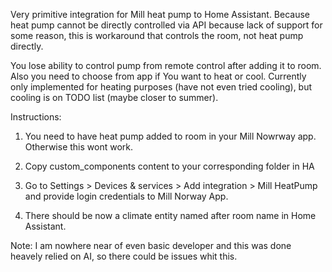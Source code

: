 Very primitive integration for Mill heat pump to Home Assistant.
Because heat pump cannot be directly controlled via API because lack of support for some reason, this is workaround that controls the room, not heat pump directly. 

You lose ability to control pump from remote control after adding it to room. Also you need to choose from app if You want to heat or cool. Currently only implemented for heating purposes (have not even tried cooling), but cooling is on TODO list (maybe closer to summer).

Instructions:

1. You need to have heat pump added to room in your Mill Nowrway app. Otherwise this wont work.

2. Copy custom_components content to your corresponding folder in HA

3. Go to Settings > Devices & services > Add integration > Mill HeatPump and provide login credentials to Mill Norway App.

4. There should be now a climate entity named after room name in Home Assistant.

Note:
I am nowhere near of even basic developer and this was done heavely relied on AI, so there could be issues whit this. 
